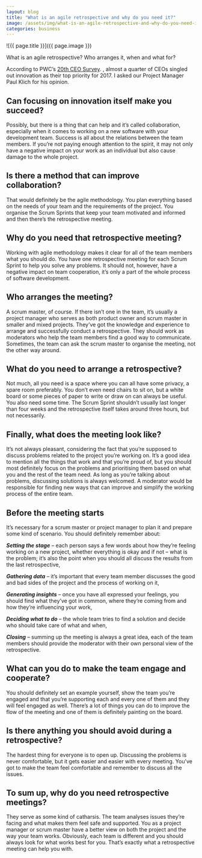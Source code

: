 ```yaml
---
layout: blog
title: "What is an agile retrospective and why do you need it?"
image: /assets/img/what-is-an-agile-retrospective-and-why-do-you-need-it.jpg
categories: business
---
```

![{{ page.title }}]({{ page.image }})


What is an agile retrospective? Who arranges it, when and what for?

According to PWC’s [20th CEO Survey](https://www.pwc.com/gx/en/issues/technology/emea-cloud-business-survey.html). , almost a quarter of CEOs singled out innovation as their top priority for 2017. I asked our Project Manager Paul Klich for his opinion.

## Can focusing on innovation itself make you succeed?

Possibly, but there is a thing that can help and it’s called collaboration, especially when it comes to working on a new software with your development team. Success is all about the relations between the team members. If you’re not paying enough attention to the spirit, it may not only have a negative impact on your work as an individual but also cause damage to the whole project.

## Is there a method that can improve collaboration?

That would definitely be the agile methodology. You plan everything based on the needs of your team and the requirements of the project. You organise the Scrum Sprints that keep your team motivated and informed and then there’s the retrospective meeting.

## Why do you need that retrospective meeting?

Working with agile methodology makes it clear for all of the team members what you should do. You have one retrospective meeting for each Scrum Sprint to help you solve any problems. It should not, however, have a negative impact on team cooperation, it’s only a part of the whole process of software development.

## Who arranges the meeting?

A scrum master, of course. If there isn’t one in the team, it’s usually a project manager who serves as both product owner and scrum master in smaller and mixed projects. They’ve got the knowledge and experience to arrange and successfully conduct a retrospective. They should work as moderators who help the team members find a good way to communicate. Sometimes, the team can ask the scrum master to organise the meeting, not the other way around.

## What do you need to arrange a retrospective?

Not much, all you need is a space where you can all have some privacy, a spare room preferably. You don’t even need chairs to sit on, but a white board or some pieces of paper to write or draw on can always be useful. You also need some time. The Scrum Sprint shouldn’t usually last longer than four weeks and the retrospective itself takes around three hours, but not necessarily.

## Finally, what does the meeting look like?

It’s not always pleasant, considering the fact that you’re supposed to discuss problems related to the project you’re working on. It’s a good idea to mention all the things that work and that you’re proud of, but you should most definitely focus on the problems and prioritising them based on what you and the rest of the team need. As long as you’re talking about problems, discussing solutions is always welcomed. A moderator would be responsible for finding new ways that can improve and simplify the working process of the entire team.

## Before the meeting starts

It’s necessary for a scrum master or project manager to plan it and prepare some kind of scenario. You should definitely remember about:

***Setting the stage*** – each person says a few words about how they’re feeling working on a new project, whether everything is okay and if not – what is the problem; it’s also the point when you should all discuss the results from the last retrospective,

***Gathering data*** – it’s important that every team member discusses the good and bad sides of the project and the process of working on it,

***Generating insights*** – once you have all expressed your feelings, you should find what they’ve got in common, where they’re coming from and how they’re influencing your work,

***Deciding what to do*** – the whole team tries to find a solution and decide who should take care of what and when,

***Closing*** – summing up the meeting is always a great idea, each of the team members should provide the moderator with their own personal view of the retrospective.

## What can you do to make the team engage and cooperate?
You should definitely set an example yourself, show the team you’re engaged and that you’re supporting each and every one of them and they will feel engaged as well. There’s a lot of things you can do to improve the flow of the meeting and one of them is definitely painting on the board.

## Is there anything you should avoid during a retrospective?
The hardest thing for everyone is to open up. Discussing the problems is never comfortable, but it gets easier and easier with every meeting. You’ve got to make the team feel comfortable and remember to discuss all the issues.

## To sum up, why do you need retrospective meetings?
They serve as some kind of catharsis. The team analyses issues they’re facing and what makes them feel safe and supported. You as a project manager or scrum master have a better view on both the project and the way your team works. Obviously, each team is different and you should always look for what works best for you. That’s exactly what a retrospective meeting can help you with.


